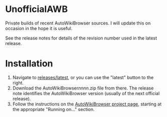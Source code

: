 # UnofficialAWB
Private builds of recent AutoWikiBrowser sources. I will update this on occasion in the hope it is useful.

See the release notes for details of the revision number used in the latest release.

# Installation
1. Navigate to [releases/latest](https://github.com/DavidWBrooks/UnofficialAWB/releases/latest), or you can use the "latest" button to the right.
1. Download the AutoWikiBrowser*nnnn*.zip file from there. The release note identifies the AutoWikiBrowser version (usually of the next official release).
1. Follow the instructions on the [AutoWikiBrowser project page](https://en.wikipedia.org/wiki/Wikipedia:AutoWikiBrowser), starting at the appropriate "Running on..." section.
